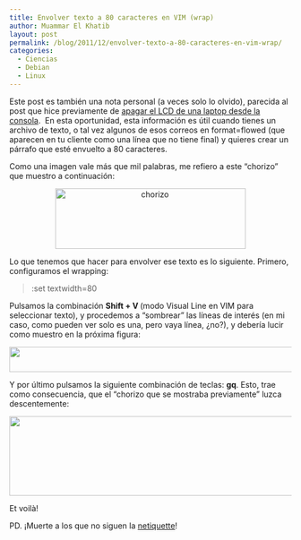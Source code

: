 ```yaml
---
title: Envolver texto a 80 caracteres en VIM (wrap)
author: Muammar El Khatib
layout: post
permalink: /blog/2011/12/envolver-texto-a-80-caracteres-en-vim-wrap/
categories:
  - Ciencias
  - Debian
  - Linux
---
```

Este post es también una nota personal (a veces solo lo olvido), parecida al post que hice previamente de [apagar el LCD de una laptop desde la consola][1].  En esta oportunidad, esta información es útil cuando tienes un archivo de texto, o tal vez algunos de esos correos en format=flowed (que aparecen en tu cliente como una línea que no tiene final) y quieres crear un párrafo que esté envuelto a 80 caracteres.

Como una imagen vale más que mil palabras, me refiero a este &#8220;chorizo&#8221; que muestro a continuación:

<p style="text-align: center;">
  <a href="http://muammar.me/blog/2011/12/envolver-texto-a-80-caracteres-en-vim-wrap/antes/" rel="attachment wp-att-780"><img class=" wp-image-780 aligncenter" title="Chorizo" src="http://muammar.me/blog/wp-content/uploads/2011/12/antes-300x68.png" alt="chorizo" width="340" height="108" /></a>
</p>

<p style="text-align: left;">
  Lo que tenemos que hacer para envolver ese texto es lo siguiente. Primero, configuramos el wrapping:
</p>

> <p style="text-align: left;">
>   :set textwidth=80
> </p>

<p style="text-align: left;">
  Pulsamos la combinación <strong>Shift + V </strong>(modo Visual Line en VIM para seleccionar texto), y procedemos a &#8220;sombrear&#8221; las líneas de interés (en mi caso, como pueden ver solo es una, pero vaya línea, ¿no?), y debería lucir como muestro en la próxima figura:
</p>

<p style="text-align: left;">
  <a href="http://muammar.me/blog/2011/12/envolver-texto-a-80-caracteres-en-vim-wrap/shiftv/" rel="attachment wp-att-781"><img class="alignnone size-large wp-image-781" title="shiftv" src="http://muammar.me/blog/wp-content/uploads/2011/12/shiftv-1024x79.png" alt="" width="584" height="45" /></a>
</p>

<p style="text-align: left;">
  Y por último pulsamos la siguiente combinación de teclas: <strong>gq</strong>. Esto, trae como consecuencia, que el &#8220;chorizo que se mostraba previamente&#8221; luzca descentemente:
</p>

<p style="text-align: left;">
  <a href="http://muammar.me/blog/2011/12/envolver-texto-a-80-caracteres-en-vim-wrap/descente/" rel="attachment wp-att-782"><img class="alignnone size-full wp-image-782" title="descente" src="http://muammar.me/blog/wp-content/uploads/2011/12/descente.png" alt="" width="605" height="142" /></a>
</p>

<p style="text-align: left;">
  Et voilà!
</p>

<p style="text-align: left;">
  PD. ¡Muerte a los que no siguen la <a href="http://es.wikipedia.org/wiki/Netiquette">netiquette</a>!
</p>

<p style="text-align: left;">

 [1]: http://muammar.me/blog/2011/11/apagar-display-lcd-de-una-laptop-desde-el-terminal-en-linux/